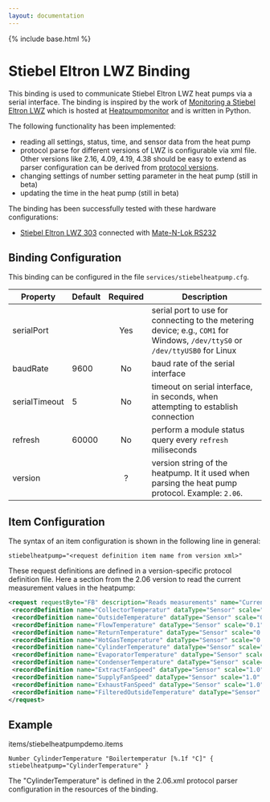 ```yaml
---
layout: documentation
---
```


{% include base.html %}

# Stiebel Eltron LWZ Binding

This binding is used to communicate Stiebel Eltron LWZ heat pumps via a serial interface.  The binding is inspired by the work of [Monitoring a Stiebel Eltron LWZ](http://robert.penz.name/heat-pump-lwz) which is hosted at [Heatpumpmonitor](https://launchpad.net/heatpumpmonitor) and is written in Python.

The following functionality has been implemented:

* reading all settings, status, time, and sensor data from the heat pump
* protocol parse for different versions of LWZ is configurable via xml file.  Other versions like 2.16, 4.09, 4.19, 4.38 should be easy to extend as parser configuration can be derived from [protocol versions](http://bazaar.launchpad.net/~robert-penz-name/heatpumpmonitor/trunk/files/head:/protocolVersions/).
* changing settings of number setting parameter in the heat pump (still in beta)
* updating the time in the heat pump (still in beta)

The binding has been successfully tested with these hardware configurations:

* [Stiebel Eltron LWZ 303](https://www.stiebel-eltron.de/content/dam/ste/de/de/products/downloads/erneuerbare_energien/lueftung/Bedienungs-_u._Installationsanleitungen__LWZ_303-403__DM0000017729-ome.pdf) connected with [Mate-N-Lok RS232](http://robert.penz.name/heat-pump-lwz/)

## Binding Configuration

This binding can be configured in the file `services/stiebelheatpump.cfg`.

| Property | Default | Required | Description |
|----------|---------|:--------:|-------------|
| serialPort |       |    Yes   | serial port to use for connecting to the metering device; e.g., `COM1` for Windows, `/dev/ttyS0` or `/dev/ttyUSB0` for Linux |
| baudRate | 9600    |    No    | baud rate of the serial interface |
| serialTimeout | 5  |    No    | timeout on serial interface, in seconds, when attempting to establish connection |
| refresh  | 60000   |    No    | perform a module status query every `refresh` miliseconds |
| version  |         |    ?     | version string of the heatpump. It it used when parsing the heat pump protocol. Example: `2.06`. |

## Item Configuration

The syntax of an item configuration is shown in the following line in general:

```
stiebelheatpump="<request definition item name from version xml>"
```

These request definitions are defined in a version-specific protocol definition file.  Here a section from the 2.06 version to read the current measurement values in the heatpump:

```xml
<request requestByte="FB" description="Reads measurements" name="CurrentValues">
 <recordDefinition name="CollectorTemperatur" dataType="Sensor" scale="0.1" length="2" position="4" unit="°C"/>
 <recordDefinition name="OutsideTemperature" dataType="Sensor" scale="0.1" length="2" position="6" unit="°C"/>
 <recordDefinition name="FlowTemperature" dataType="Sensor" scale="0.1" length="2" position="8" unit="°C"/>
 <recordDefinition name="ReturnTemperature" dataType="Sensor" scale="0.1" length="2" position="10" unit="°C"/>
 <recordDefinition name="HotGasTemperature" dataType="Sensor" scale="0.1" length="2" position="12" unit="°C"/>
 <recordDefinition name="CylinderTemperature" dataType="Sensor" scale="0.1" length="2" position="14" unit="°C"/>
 <recordDefinition name="EvaporatorTemperature" dataType="Sensor" scale="0.1" length="2" position="20" unit="°C"/>
 <recordDefinition name="CondenserTemperature" dataType="Sensor" scale="0.1" length="2" position="22" unit="°C"/>
 <recordDefinition name="ExtractFanSpeed" dataType="Sensor" scale="1.0" length="1" position="30" unit="°C"/>
 <recordDefinition name="SupplyFanSpeed" dataType="Sensor" scale="1.0" length="1" position="31" unit="°C"/>
 <recordDefinition name="ExhaustFanSpeed" dataType="Sensor" scale="1.0" length="1" position="32" unit="°C"/>
 <recordDefinition name="FilteredOutsideTemperature" dataType="Sensor" scale="0.1" length="2" position="34" unit="°C"/>
</request>
```

## Example

items/stiebelheatpumpdemo.items

```
Number CylinderTemperature "Boilertemperatur [%.1f °C]" { stiebelheatpump="CylinderTemperature" }
```

The "CylinderTemperature" is defined in the 2.06.xml protocol parser configuration in the resources of the binding.
